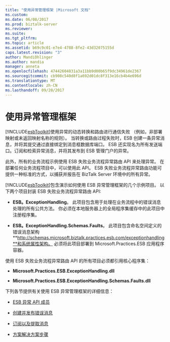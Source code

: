 ```yaml
---
title: "使用异常管理框架 |Microsoft 文档"
ms.custom: 
ms.date: 06/08/2017
ms.prod: biztalk-server
ms.reviewer: 
ms.suite: 
ms.tgt_pltfrm: 
ms.topic: article
ms.assetid: b69c9c01-e7e4-4788-8fe2-43d32075155d
caps.latest.revision: "3"
author: MandiOhlinger
ms.author: mandia
manager: anneta
ms.openlocfilehash: 47442604831a3a11bb9d00b65f9dc34961de2367
ms.sourcegitcommit: cb908c540d8f1a692d01dc8f313e16cb4b4e696d
ms.translationtype: MT
ms.contentlocale: zh-CN
ms.lasthandoff: 09/20/2017
---
```

# <a name="using-the-exception-management-framework"></a>使用异常管理框架
[!INCLUDE[esbToolkit](../includes/esbtoolkit-md.md)]使用异常的动态转换和路由进行通信失败 （例如，非部署映射或未返回映射名称的规则）。 当转换或路由过程失败时，ESB 创建一条异常消息，并将其提交通过直接绑定到消息框数据库端口。 ESB 还实现名为所有发送端口。订阅和检索异常消息，并将其发布到 ESB 管理门户的异常。  
  
 此外，所有的业务流程示例使用 ESB 失败业务流程异常路由 API 来处理异常。 在部署任何业务流程项目中，可以使用此 API。 ESB 失败业务流程异常路由功能可提供一种标准的方式，以捕获并报告在 BizTalk Server 环境中的所有异常。  
  
 [!INCLUDE[esbToolkit](../includes/esbtoolkit-md.md)]包含演示如何使用 ESB 异常管理框架的几个示例项目。 以下两个项目封装 ESB 失败业务流程异常路由 API:  
  
-   **ESB。ExceptionHandling**。 此项目包含用于处理在业务流程中的错误消息处理的所有公共方法。 你必须在本地服务器上的全局程序集缓存中的此项目中注册程序集。  
  
-   **ESB。ExceptionHandling.Schemas.Faults**。 此项目包含命名空间定义的错误消息架构**http://schemas.microsoft.biztalk.practices.esb.com/exceptionhandling**和系统属性架构。 必须将此项目部署到 Microsoft.Practices.ESB 应用程序容器。  
  
 使用 ESB 失败业务流程异常路由 API 的所有项目必须都引用核心程序集：  
  
-   **Microsoft.Practices.ESB.ExceptionHandling.dll**  
  
-   **Microsoft.Practices.ESB.ExceptionHandling.Schemas.Faults.dll**  
  
 下列各节提供有关使用 ESB 异常管理框架的详细信息：  
  
-   [ESB 异常 API 成员](../esb-toolkit/the-esb-exception-api-members.md)  
  
-   [创建并发布错误消息](../esb-toolkit/creating-and-publishing-fault-messages.md)  
  
-   [订阅以及提取消息](../esb-toolkit/subscribing-to-and-extracting-messages.md)  
  
-   [方案解决方案步骤](../esb-toolkit/scenario-solution-steps.md)